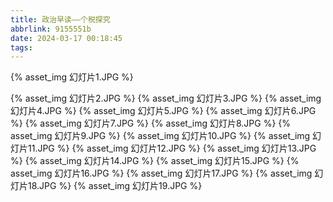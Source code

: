 ```yaml
---
title: 政治早读——个税探究
abbrlink: 9155551b
date: 2024-03-17 00:18:45
tags:
---
```

{% asset_img 幻灯片1.JPG %}
<!-- more -->
{% asset_img 幻灯片2.JPG %}
{% asset_img 幻灯片3.JPG %}
{% asset_img 幻灯片4.JPG %}
{% asset_img 幻灯片5.JPG %}
{% asset_img 幻灯片6.JPG %}
{% asset_img 幻灯片7.JPG %}
{% asset_img 幻灯片8.JPG %}
{% asset_img 幻灯片9.JPG %}
{% asset_img 幻灯片10.JPG %}
{% asset_img 幻灯片11.JPG %}
{% asset_img 幻灯片12.JPG %}
{% asset_img 幻灯片13.JPG %}
{% asset_img 幻灯片14.JPG %}
{% asset_img 幻灯片15.JPG %}
{% asset_img 幻灯片16.JPG %}
{% asset_img 幻灯片17.JPG %}
{% asset_img 幻灯片18.JPG %}
{% asset_img 幻灯片19.JPG %}
